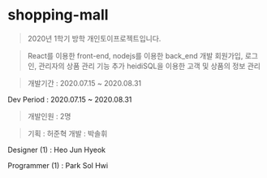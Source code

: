 # shopping-mall

> 2020년 1학기 방학 개인토이프로젝트입니다.



> React를 이용한 front-end, nodejs를 이용한 back_end 개발
> 회원가입, 로그인, 관리자의 상품 관리 기능 추가
> heidiSQL을 이용한 고객 및 상품의 정보 관리





> 개발기간 : 2020.07.15 ~ 2020.08.31

Dev Period : 2020.07.15 ~ 2020.08.31




> 개발인원 : 2명

> 기획 : 허준혁
> 개발 : 박솔휘



Designer (1) : Heo Jun Hyeok

Programmer (1) : Park Sol Hwi
